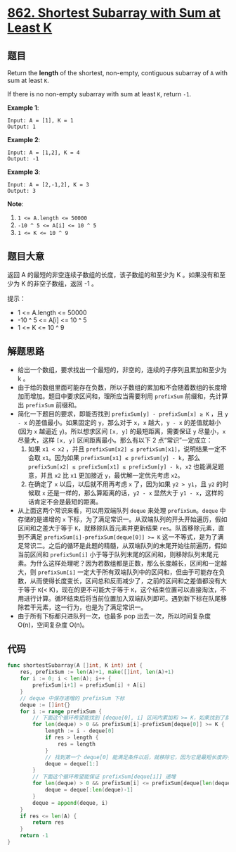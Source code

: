 # [862. Shortest Subarray with Sum at Least K](https://leetcode.com/problems/shortest-subarray-with-sum-at-least-k/)



## 题目

Return the **length** of the shortest, non-empty, contiguous subarray of `A` with sum at least `K`.

If there is no non-empty subarray with sum at least `K`, return `-1`.

**Example 1**:

```
Input: A = [1], K = 1
Output: 1
```

**Example 2**:

```
Input: A = [1,2], K = 4
Output: -1
```

**Example 3**:

```
Input: A = [2,-1,2], K = 3
Output: 3
```

**Note**:

1. `1 <= A.length <= 50000`
2. `-10 ^ 5 <= A[i] <= 10 ^ 5`
3. `1 <= K <= 10 ^ 9`

## 题目大意

返回 A 的最短的非空连续子数组的长度，该子数组的和至少为 K 。如果没有和至少为 K 的非空子数组，返回 -1 。

提示：

- 1 <= A.length <= 50000
- -10 ^ 5 <= A[i] <= 10 ^ 5
- 1 <= K <= 10 ^ 9


## 解题思路

- 给出一个数组，要求找出一个最短的，非空的，连续的子序列且累加和至少为 k 。
- 由于给的数组里面可能存在负数，所以子数组的累加和不会随着数组的长度增加而增加。题目中要求区间和，理所应当需要利用 `prefixSum` 前缀和，先计算出 `prefixSum` 前缀和。
- 简化一下题目的要求，即能否找到 `prefixSum[y] - prefixSum[x] ≥ K` ，且 `y - x` 的差值最小。如果固定的 `y`，那么对于 `x`，`x` 越大，`y - x` 的差值就越小(因为 `x` 越逼近 `y`)。所以想求区间 `[x, y]` 的最短距离，需要保证 `y` 尽量小，`x` 尽量大，这样 `[x, y]` 区间距离最小。那么有以下 2 点“常识”一定成立：
    1. 如果 `x1 < x2` ，并且 `prefixSum[x2] ≤ prefixSum[x1]`，说明结果一定不会取 `x1`。因为如果 `prefixSum[x1] ≤ prefixSum[y] - k`，那么  `prefixSum[x2] ≤ prefixSum[x1] ≤ prefixSum[y] - k`，`x2` 也能满足题意，并且 `x2` 比 `x1` 更加接近 `y`，最优解一定优先考虑 `x2`。
    2. 在确定了 `x` 以后，以后就不用再考虑 `x` 了，因为如果 `y2 > y1`，且 `y2` 的时候取 `x` 还是一样的，那么算距离的话，`y2 - x` 显然大于 `y1 - x`，这样的话肯定不会是最短的距离。
- 从上面这两个常识来看，可以用双端队列 `deque` 来处理 `prefixSum`。`deque` 中存储的是递增的 `x` 下标，为了满足常识一。从双端队列的开头开始遍历，假如区间和之差大于等于 `K`，就移除队首元素并更新结果 `res`。队首移除元素，直到不满足 `prefixSum[i]-prefixSum[deque[0]] >= K` 这一不等式，是为了满足常识二。之后的循环是此题的精髓，从双端队列的末尾开始往前遍历，假如当前区间和 `prefixSum[i]` 小于等于队列末尾的区间和，则移除队列末尾元素。为什么这样处理呢？因为若数组都是正数，那么长度越长，区间和一定越大，则 `prefixSum[i]` 一定大于所有双端队列中的区间和，但由于可能存在负数，从而使得长度变长，区间总和反而减少了，之前的区间和之差值都没有大于等于 `K`(< K)，现在的更不可能大于等于 `K`，这个结束位置可以直接淘汰，不用进行计算。循环结束后将当前位置加入双端队列即可。遇到新下标在队尾移除若干元素，这一行为，也是为了满足常识一。
- 由于所有下标都只进队列一次，也最多 pop 出去一次，所以时间复杂度 O(n)，空间复杂度 O(n)。

## 代码

```go
func shortestSubarray(A []int, K int) int {
    res, prefixSum := len(A)+1, make([]int, len(A)+1)
    for i := 0; i < len(A); i++ {
        prefixSum[i+1] = prefixSum[i] + A[i]
    }
    // deque 中保存递增的 prefixSum 下标
    deque := []int{}
    for i := range prefixSum {
        // 下面这个循环希望能找到 [deque[0], i] 区间内累加和 >= K，如果找到了就更新答案
        for len(deque) > 0 && prefixSum[i]-prefixSum[deque[0]] >= K {
            length := i - deque[0]
            if res > length {
                res = length
            }
            // 找到第一个 deque[0] 能满足条件以后，就移除它，因为它是最短长度的子序列了
            deque = deque[1:]
        }
        // 下面这个循环希望能保证 prefixSum[deque[i]] 递增
        for len(deque) > 0 && prefixSum[i] <= prefixSum[deque[len(deque)-1]] {
            deque = deque[:len(deque)-1]
        }
        deque = append(deque, i)
    }
    if res <= len(A) {
        return res
    }
    return -1
}
```